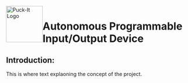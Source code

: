 <img src="https://www.sfranzyshen.org/Puck-It/2D/Puck-It_Logo_dk.svg" alt="Puck-It Logo" title="Puck-It Logo" id="logo" style="float:left" width="100" />

# Autonomous Programmable Input/Output Device


## Introduction:
This is where text explaoning the concept of the project.
